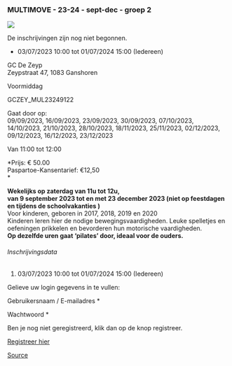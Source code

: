 ### MULTIMOVE - 23-24 - sept-dec - groep 2

![](https://s3-eu-west-1.amazonaws.com/os-kwdo/prod/vgc/images/activity/6483241507153_WS1510-120_-_MULTIMOVE_-_KIKKERS.jpg)

De inschrijvingen zijn nog niet begonnen.

* 03/07/2023 10:00 tot 01/07/2024 15:00 (Iedereen)

GC De Zeyp  
Zeypstraat 47, 1083 Ganshoren

Voormiddag

GCZEY_MUL23249122

Gaat door op:  
09/09/2023, 16/09/2023, 23/09/2023, 30/09/2023, 07/10/2023, 14/10/2023, 21/10/2023, 28/10/2023, 18/11/2023, 25/11/2023, 02/12/2023, 09/12/2023, 16/12/2023, 23/12/2023

Van 11:00 tot 12:00

*Prijs: € 50.00  
Paspartoe-Kansentarief: €12,50  
*

**Wekelijks op zaterdag van 11u tot 12u,  
van 9 september 2023 tot en met 23 december 2023 (niet op feestdagen en tijdens de schoolvakanties )**  
Voor kinderen, geboren in 2017, 2018, 2019 en 2020  
Kinderen leren hier de nodige bewegingsvaardigheden. Leuke spelletjes en oefeningen prikkelen en bevorderen hun motorische vaardigheden.  
**Op dezelfde uren gaat ‘pilates’ door, ideaal voor de ouders.**  

###### Inschrijvingsdata

1.  03/07/2023 10:00 tot 01/07/2024 15:00 (Iedereen)

Gelieve uw login gegevens in te vullen:

Gebruikersnaam / E-mailadres * 

Wachtwoord * 

  

Ben je nog niet geregistreerd, klik dan op de knop registreer.

[Registreer hier](/registration)

[Source](https://tickets.vgc.be/activity/subscribe/GCZEY_MUL23249122)
